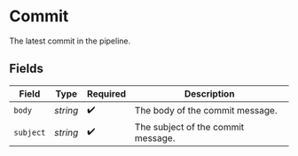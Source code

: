 # Commit

The latest commit in the pipeline.


## Fields

| Field                              | Type                               | Required                           | Description                        |
| ---------------------------------- | ---------------------------------- | ---------------------------------- | ---------------------------------- |
| `body`                             | *string*                           | :heavy_check_mark:                 | The body of the commit message.    |
| `subject`                          | *string*                           | :heavy_check_mark:                 | The subject of the commit message. |